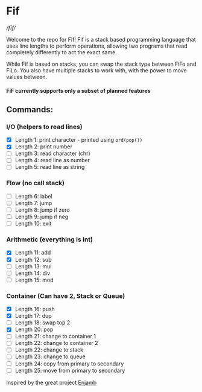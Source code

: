 # Fif
*/fīf/*

Welcome to the repo for Fif! Fif is a stack based programming language that uses line lengths to perform operations, allowing two programs that read completely differently to act the exact same.

While Fif is based on stacks, you can swap the stack type between FiFo and FiLo. You also have multiple stacks to work with, with the power to move values between.

#### FiF currently supports only a subset of planned features

## Commands:

### I/O (helpers to read lines)
- [x] Length 1: print character - printed using `ord(pop())`
- [x] Length 2: print number
- [ ] Length 3: read character (chr)
- [ ] Length 4: read line as number
- [ ] Length 5: read line as string
### Flow (no call stack)
- [ ] Length 6: label
- [ ] Length 7: jump
- [ ] Length 8: jump if zero
- [ ] Length 9: jump if neg
- [ ] Length 10: exit
### Arithmetic (everything is int)
- [x] Length 11: add
- [x] Length 12: sub
- [ ] Length 13: mul
- [ ] Length 14: div
- [ ] Length 15: mod
### Container (Can have 2, Stack or Queue)
- [x] Length 16: push
- [x] Length 17: dup
- [ ] Length 18: swap top 2
- [x] Length 20: pop
- [ ] Length 21: change to container 1
- [ ] Length 22: change to container 2
- [ ] Length 22: change to stack
- [ ] Length 23: change to queue
- [ ] Length 24: copy from primary to secondary
- [ ] Length 25: move from primary to secondary

Inspired by the great project [Enjamb](https://github.com/TartanLlama/enjamb)
